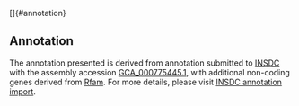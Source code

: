 []{#annotation}

Annotation
----------

The annotation presented is derived from annotation submitted to
[INSDC](http://www.insdc.org) with the assembly accession
[GCA\_000775445.1](http://www.ebi.ac.uk/ena/data/view/GCA_000775445.1),
with additional non-coding genes derived from
[Rfam](http://rfam.xfam.org/). For more details, please visit [INSDC
annotation
import](http://ensemblgenomes.org/info/data/insdc_annotation).
